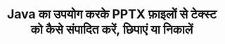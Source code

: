 ---
############################# Static ############################
layout: "auto-gen-gist"
draft: false
path: "hi/redaction/java/text/pptx"
otherformats: CSV DOC DOCM DOCX DOT DOTM DOTX PDF POT POTM PPS PPSM PPSX PPT PPTM RTF XLS XLSM XLSX XLT XLTM XLTX  

############################# Head ############################
head_title: "Java में सटीक वाक्यांश/नियमित अभिव्यक्ति के माध्यम से PPTX टेक्स्ट को संपादित करें"
head_description: "GroupDocs.Redaction s Java API डेवलपर्स को PDF DOC DOCX RTF XLSX CSV PPT PPTX से टेक्स्ट और Java में सटीक वाक्यांश या नियमित अभिव्यक्ति के माध्यम से छवियों को संपादित करने में सक्षम बनाता है"

############################# Header ############################
title: "Java का उपयोग करके PPTX फ़ाइलों से टेक्स्ट को कैसे संपादित करें, छिपाएं या निकालें"
description: "GroupDocs.Redaction s Java API वर्ड प्रोसेसिंग दस्तावेज़ों, वर्कशीट, प्रस्तुतियों, PDF s और छवियों से संवेदनशील टेक्स्ट को संपादित करने, छिपाने या हटाने की अनुमति देता है।"

################### SubMenu/Download Button #####################
button:
    enable: true

############################# About ############################
about:
    enable: true
    title: "टेक्स्ट रिडक्शन क्या है?"
    content: |
        टेक्स्ट रिडक्शन डिजिटल दस्तावेज़ों से गोपनीय या अवांछित पाठ या जानकारी को हटाने की प्रक्रिया है, जबकि इसमें मौजूद बाकी दस्तावेज़ या पैराग्राफ को बरकरार रखा जाता है। Redaction उपयोगकर्ताओं के साथ-साथ संगठन को उनकी संवेदनशील जानकारी को छिपाकर या स्थायी रूप से हटाकर उनकी सुरक्षा करने में मदद करता है। GroupDocs.Redaction Java API का उपयोग करके यूज़र अब वर्ड प्रोसेसिंग दस्तावेज़ों, वर्कशीट, प्रस्तुतियों, PDF और रैस्टर इमेज फ़ाइलों से संवेदनशील टेक्स्ट को संपादित कर सकते हैं, छिपा सकते हैं या हटा सकते हैं। API दस्तावेज़ों में निजी जानकारी को संशोधित करने के लिए विकल्पों और तरीकों की एक विस्तृत श्रृंखला प्रदान करता है। यह सटीक मिलान या नियमित अभिव्यक्तियों का उपयोग करके खोज और संपादन का समर्थन करता है, पाठ्य (छूट कोड) या ग्राफ़िकल (रंगीन आयताकार) रिडक्शन और कई अन्य का उपयोग करता है। तो क्यों न इसे आजमाएं और एपीआई डाउनलोड करके अपनी दस्तावेज़ संपादन प्रक्रिया को स्वचालित करें और इसकी बुनियादी और उन्नत सुविधाओं का पता लगाएं। 

############################# Steps ############################
steps:
    enable: true
    block:
    - title_left: "Java में PPTX सटीक वाक्यांश को फिर से लिखें"
      content_left: |
        GroupDocs.Redaction आपके दस्तावेज़ों से संवेदनशील या निजी प्रकृति के डेटा को आसानी से संपादित करने की अनुमति देता है। सबसे लोकप्रिय रिडक्शन केस किसी दस्तावेज़ से टेक्स्ट निकालना है। 

        निम्नलिखित कोड का उपयोग सटीक वाक्यांश के माध्यम से किसी दस्तावेज़ के किसी विशेष भाग पर पाठ्य संशोधन लागू करने के लिए किया जा सकता है। यह उपयोगकर्ताओं को व्यक्तिगत सटीक वाक्यांश “मीकल क्लार्क” को व्यक्तिगत (या किसी भी छूट कोड) से बदलने की अनुमति देता है,

      title_right: "PPTX से संवेदनशील डेटा हटाएं"
      content_right: |
        * [Redactor](https://apireference.groupdocs.com/redaction/java/com.groupdocs.redaction/Redactor) वर्ग का एक उदाहरण बनाएं और PPTX फ़ाइल अपलोड करें
        * RedActor को कॉल करें। exactPhraseredAction क्लास के नए उदाहरण के साथ विधि लागू करें
        * [exactPhraseredAction] के ऑब्जेक्ट के साथ redactor.save विधि को कॉल करें (https://apireference.groupdocs.com/redaction/java/com.groupdocs.redaction.redactions/ExactPhraseRedaction)
        * परिवर्तनों को सहेजने के लिए redactor.save विधि को कॉल करें 

      gisthash: "3202859fc19b5dfd14e8f073b70a18f8"
      gistfile: "redactexactphrase.java"
      
    - title_left: "PPTX में केस सेंसिटिव टेक्स्ट रिडक्शन"
      content_left: |
        निम्न उदाहरण उपयोगकर्ताओं को किसी दस्तावेज़ के अंदर टेक्स्ट के किसी विशेष चक को हटाने या छिपाने के लिए सटीक वाक्यांश केस-सेंसिटिव रिडक्शन करने में सक्षम बनाता है। डिफ़ॉल्ट रूप से, सटीक वाक्यांश की खोज केस असंवेदनशील होती है। 
        
      title_right: "Java के माध्यम से केस सेंसिटिव रिडक्शन करें"
      content_right: |
        * [Redactor](https://apireference.groupdocs.com/redaction/java/com.groupdocs.redaction/Redactor) वर्ग का एक उदाहरण बनाएं और PPTX फ़ाइल अपलोड करें
        * RedActor को कॉल करें। exactPhraseredAction क्लास के नए उदाहरण के साथ विधि लागू करें
        * [exactPhraseredAction] के ऑब्जेक्ट के साथ redactor.save विधि को कॉल करें (https://apireference.groupdocs.com/redaction/java/com.groupdocs.redaction.redactions/ExactPhraseRedaction)
        * परिवर्तनों को सहेजने के लिए redactor.save विधि को कॉल करें 
        
      gisthash: "a43e3ce358f93df92373b541bc579fb"
      gistfile: "casesensitiveredaction.java"

    - title_left: "Color Box के माध्यम से PPTX में टेक्स्ट संपादित करें"
      content_left: |
        एक संपादित पाठ को हटाने या वहां पर एक स्ट्रिंग रखने के बजाय, संशोधित पाठ पर रंग बॉक्स डालना भी संभव है। इस स्थिति में मिलान किए गए पाठ को हटा दिया जाएगा और एक रंगीन आयत को संशोधित पाठ के ऊपर रखा जाएगा।
        
      title_right: "Java में टेक्स्ट हटाने के लिए कलर बॉक्स का उपयोग करें"
      content_right: |
        * [Redactor](https://apireference.groupdocs.com/redaction/java/com.groupdocs.redaction/Redactor) वर्ग का एक उदाहरण बनाएं और PPTX फ़ाइल अपलोड करें
        * RedActor को कॉल करें। exactPhraseredAction क्लास के नए उदाहरण के साथ विधि लागू करें
        * [exactPhraseredAction] के ऑब्जेक्ट के साथ redactor.save विधि को कॉल करें (https://apireference.groupdocs.com/redaction/java/com.groupdocs.redaction.redactions/ExactPhraseRedaction)
        * परिवर्तनों को सहेजने के लिए redactor.save विधि को कॉल करें 
        
      gisthash: "6d83e791388b6834a372dc90f4b45f6"
      gistfile: "redacttextusingcolorbox.java"

    - title_left: "सिस्टम आवश्यकताएँ"
      content_left: |
        GroupDocs.Redaction for Java API सभी प्रमुख प्लेटफ़ॉर्मों और ऑपरेटिंग सिस्टम पर समर्थित हैं। संपूर्ण सिस्टम आवश्यकताएँ मार्गदर्शिका के लिए, कृपया [सिस्टम आवश्यकताएँ](https://docs.groupdocs.com/redaction/java/system-requirements) पर जाएं नीचे दिए गए कोड को निष्पादित करने से पहले, कृपया सुनिश्चित करें कि आपके सिस्टम पर निम्नलिखित आवश्यक शर्तें स्थापित हैं:
        * ऑपरेटिंग सिस्टम: माइक्रोसॉफ्ट Windows, Linux, Mac OS
        * विकास पर्यावरण: नेटबीन, इंटेलीज आईडिया, एक्लिप्स आदि
        * Java रनटाइम पर्यावरण: J2SE 6.0 और इसके बाद के संस्करण
        * [Maven](https://repository.groupdocs.com/webapp/#/artifacts/browse/tree/General/repo/com/groupdocs/groupdocs-redaction) से GroupDocs.Redaction for Java का नवीनतम संस्करण प्राप्त करें
        
      title_right: "GroupDocs.Redaction का उपयोग क्यों करें"
      content_right: |
        * उपयोगकर्ताओं को कस्टम दस्तावेज़ प्रारूप और संपादन के प्रकार जोड़ने की अनुमति दें
        * संवेदनशील जानकारी को हटाने के लिए किसी अतिरिक्त सॉफ़्टवेयर की आवश्यकता नहीं है
        * पेज रेंज रेंडरिंग दस्तावेज़ को PDF के रूप में सेट करने की योग्यता
        * विभिन्न प्रकार के मेटाडेटा को फिर से बनाने का आसान तरीका: लेखक का नाम, संस्करण, शीर्षक, विषय, विवरण और बहुत कुछ
        * दस्तावेज़ जानकारी निष्कर्षण - फ़ाइल प्रकार, पृष्ठ गणना आदि।

############################# Demos ############################
demos:
    enable: true
############################# More Formats ############################
more_formats:
    enable: true

############################# Back to top ###############################
back_to_top:
    enable: true
---